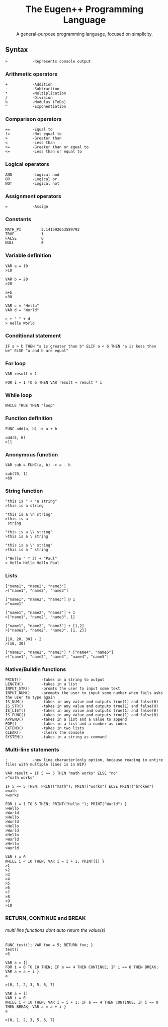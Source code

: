 <div align="center">

<h1>The Eugen++ Programming Language</h1>
<p>A general-purpose programming language, focused on simplicity.</p>

</div>

<h2>Syntax</h2>

~~~
>			-Represents console output
~~~

<h3>Arithmetic operators</h3>

~~~
+			-Addition
-			-Subtraction
*			-Multiplication
/			-Division
%			-Modulus (ToDo)
^			-Exponentiation
~~~

<h3>Comparison operators</h3>

~~~
==			-Equal to
!=			-Not equal to
>			-Greater than
<			-Less than
>=			-Greater than or equal to
<=			-Less than or equal to
~~~


<h3>Logical operators</h3>

~~~
AND			-Logical and
OR			-Logical or
NOT			-Logical not
~~~

<h3>Assignment operators</h3>

~~~
=			-Assign
~~~

<h3>Constants</h3>

~~~
MATH_PI			3.141592653589793
TRUE			1
FALSE			0
NULL			0
~~~

<h3>Variable definition</h3>

~~~
VAR a = 10
>10

VAR b = 20
>20

a+b
>30
~~~

~~~
VAR c = "Hello"
VAR d = "World"

c + " " + d
> Hello World
~~~

<h3>Conditional statement</h3>

~~~
IF a > b THEN "a is greater than b" ELIF a < b THEN "a is kess than be" ELSE "a and b are equal"
~~~

<h3>For loop</h3>

~~~
VAR result = 1

FOR i = 1 TO 6 THEN VAR result = result * i
~~~

<h3>While loop</h3>

~~~
WHILE TRUE THEN "loop"
~~~

<h3>Function definition</h3>

~~~
FUNC add(a, b) -> a + b

add(5, 6)
>11
~~~

<h3>Anonymous function</h3>

~~~
VAR sub = FUNC(a, b) -> a - b

sub(70, 1)
>69
~~~

<h3>String function</h3>

~~~
"this is " + "a string"
>this is a string
~~~

~~~
"this is a \n string"
>this is a 
 string
 ~~~

 ~~~
"this is a \\ string"
>this is a \ string
~~~

~~~
"this is a \" string"
>this is a " string
~~~

~~~
("Hello " * 3) + "Paul"
> Hello Hello Hello Paul
~~~

<h3>Lists</h3>

~~~
["name1", "name2", "name3"]
>["name1", "name2", "name3"]
~~~

~~~
["name1", "name2", "name3"] @ 1
>"name1"
~~~

~~~
["name1", "name2", "name3"] + 1
>["name1", "name2", "name3", 1]
~~~

~~~
["name1", "name2", "name3"] + [1,2]
>["name1", "name2", "name3", [1, 2]]
~~~

~~~
[10, 20, 30] - 2
>[10, 30]
~~~

~~~
["name1", "name2", "name3"] * ["name4", "name5"]
>["name1", "name2", "name3", "name4", "name5"]
~~~

<h3>Native/Buildin functions</h3>

~~~
PRINT()			-takes in a string to output
LENGTH()		-takes in a list
INPUT_STR()		-promts the user to input some text
INPUT_NUM()		-prompts the user to input some number when fails asks the user to type again
IS_NUM()		-takes in any value and outputs true(1) and false(0)
IS_STR()		-takes in any value and outputs true(1) and false(0)
IS_LIST()		-takes in any value and outputs true(1) and false(0)
IS_FUNC()		-takes in any value and outputs true(1) and false(0)
APPEND()		-takes in a list and a value to append
POP()			-takes in a list and a number as index
EXTEND()		-takes in two lists
CLEAR()			-clears the console
SYSTEM()		-takes in a string as command
~~~

<h3>Multi-line statements</h3>

~~~
;			-new line character(only option, because reading in entire files with multiple lines is in WIP)
~~~

~~~
VAR result = IF 5 == 5 THEN "math works" ELSE "no"
>"math works"
~~~

~~~
IF 5 == 5 THEN; PRINT("math"); PRINT("works") ELSE PRINT("broken")
>math
>works
~~~

~~~
FOR i = 1 TO 6 THEN; PRINT("Hello "); PRINT("World") }
>Hello
>World
>Hello
>World
>Hello
>World
>Hello
>World
>Hello
>World
~~~

~~~
VAR i = 0
WHILE i < 10 THEN; VAR i = i + 1; PRINT(i) }
>1
>2
>3
>4
>5
>6
>7
>8
>9
>10
~~~

<h3>RETURN, CONTINUE and BREAK</h3>
<h6>multi line functions dont auto return the value(s)</h6>

~~~
FUNC test(); VAR foo = 5; RETURN foo; }
test()
>5
~~~

~~~
VAR a = []
FOR i = 0 TO 10 THEN; IF a == 4 THEN CONTINUE; IF i == 8 THEN BREAK; VAR a = a + i }
a

>[0, 1, 2, 3, 5, 6, 7]
~~~

~~~
VAR a = []
VAR i = 0
WHILE i < 10 THEN; VAR i = i + 1; IF a == 4 THEN CONTINUE; IF i == 8 THEN BREAK; VAR a = a + i }
a

>[0, 1, 2, 3, 5, 6, 7]
~~~